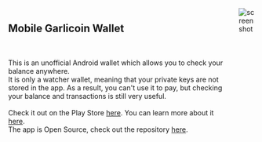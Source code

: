 <!-- Markdown just wasn't enough... I will miss you MD! -->
<div class="columns">
<div class="column">
<h2>Mobile Garlicoin Wallet</h2>
<br>

This is an unofficial Android wallet which allows you to check your balance anywhere.  
It is only a watcher wallet, meaning that your private keys are not stored in the app. As a result, you can't use it to pay, but checking your balance and transactions is still very useful.  
<br>
Check it out on the Play Store [here](https://play.google.com/store/apps/details?id=com.garlicoin.androidwallet).
You can learn more about it [here](https://www.reddit.com/r/garlicoin/comments/7vr51u/devupdate_mobile_garlicoin_wallet/).  
The app is Open Source, check out the repository [here](https://github.com/pauli2406/Garlicoin-Mobile-Wallet). 
</div>
<div class="column is-one-third">
<img src="https://i.imgur.com/0Gc26uc.jpg" alt="screenshot"/>
</div>
</div>
 

